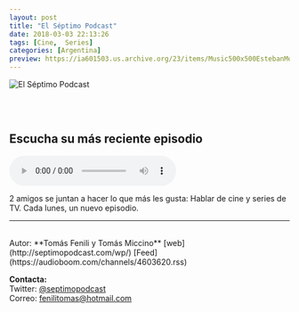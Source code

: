 ```yaml
---
layout: post
title: "El Séptimo Podcast"
date: 2018-03-03 22:13:26
tags: [Cine,  Series]
categories: [Argentina]
preview: https://ia601503.us.archive.org/23/items/Music500x500EstebanMontoya/300NuyevoLogo-01-TomasFenili.jpg
---
```


![El Séptimo Podcast](https://ia601503.us.archive.org/23/items/Music500x500EstebanMontoya/500NuyevoLogo-01-TomasFenili.jpg)

<br/>
<br/>

## Escucha su más reciente episodio

<!--reproductor-feed=https://audioboom.com/channels/4603620.rss-->
<!--reproductor-start-->
<audio id="audio" preload="auto" controls="" src="https://audioboom.com/posts/7093582.mp3?modified=1542766001&source=rss&stitched=1"></audio>
<!--reproductor-end-->

2 amigos se juntan a hacer lo que más les gusta: Hablar de cine y series de TV. Cada lunes, un nuevo episodio.  

_ _ _
<br>
Autor: **Tomás Fenili y Tomás Miccino**  
[web](http://septimopodcast.com/wp/)  
[Feed](https://audioboom.com/channels/4603620.rss)  


**Contacta:**  
Twitter: [@septimopodcast](https://twitter.com/septimopodcast)  
Correo: [fenilitomas@hotmail.com](mailto:fenilitomas@hotmail.com)  
